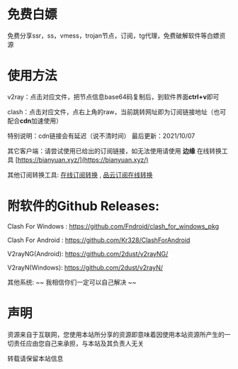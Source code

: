 # 免费白嫖

免费分享ssr，ss，vmess，trojan节点，订阅，tg代理，免费破解软件等白嫖资源

# 使用方法
v2ray：点击对应文件，把节点信息base64码复制后，到软件界面**ctrl+v**即可

clash：点击对应文件，点右上角的raw，当前跳转网址即为订阅链接地址（也可配合**cdn**加速使用）

特别说明：cdn链接会有延迟（说不清时间） 最后更新：2021/10/07

其它客户端：请尝试使用已给出的订阅链接，如无法使用请使用 **边缘** 在线转换工具 [https://bianyuan.xyz/](https://bianyuan.xyz/)

其他订阅转换工具: [在线订阅转换](https://sub.v1.mk/) , [品云订阅在线转换](https://id9.cc/)

# 附软件的Github Releases:
Clash For Windows :
https://github.com/Fndroid/clash_for_windows_pkg

Clash For Android :
https://github.com/Kr328/ClashForAndroid

V2rayNG(Android):
https://github.com/2dust/v2rayNG/

V2rayN(Windows):
https://github.com/2dust/v2rayN/

其他系统:
~~ 我相信你们一定可以自己解决 ~~

# 声明
资源来自于互联网，您使用本站所分享的资源即意味着因使用本站资源所产生的一切责任应由您自己来承担，与本站及其负责人无关

转载请保留本站信息
